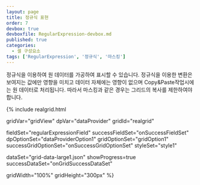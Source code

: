 ```yaml
---
layout: page
title: 정규식 표현
order: 7
devbox: true
devboxfile: RegularExpression-devbox.md
published: true
categories:
  - 셀 구성요소
tags: ['RegularExpression', '정규식', '마스킹']
---
```


정규식을 이용하여 원 데이터를 가공하여 표시할 수 있습니다.
정규식을 이용한 변환은 보여지는 값에만 영향을 미치고 데이터 자체에는 영향이 없으며 Copy&Paste작업시에는
원 데이터로 처리됩니다. 따라서 마스킹과 같은 경우는 그리드의 복사를 제한하여야 합니다.

<script>
  var onGridSuccessDataSet = function(data, textStatus, jqXHR) {
    dataProvider.fillJsonData(data, {});
  }

  var onSuccessFieldSet = function(data, textStatus, jqXHR) {
    var columns = [{
        "fieldName": "id",
        "width": 40,
        "header": { "text": "No" },
        "styles": { "textAlignment": "center", "font": "Tahoma" }
    }, {
        "fieldName": "userid",
        "width": 80,
        "header": { "text": "사용자 Id" },
        "styles": {
            "textAlignment": "near",
            "font": "Tahoma",
            "background": "#ffffffaa"
        },
        "displayRegExp": /^([a-z0-9]{3})([a-z0-9]+)$/,
        "displayReplace": "$1***"
    }, {
        "fieldName": "company",
        "width": 100,
        "header": { "text": "회사" },
        "styles": { "textAlignment": "near", "font": "Tahoma" }
    }, {
        "fieldName": "first_name",
        "width": 80,
        "header": { "text": "이름" },
        "styles": { "textAlignment": "near", "font": "Tahoma" }
    }, {
        "fieldName": "last_name",
        "width": 80,
        "header": { "text": "성" },
        "styles": { "textAlignment": "near", "font": "Tahoma" }
    }, {
        "fieldName": "phone",
        "width": 120,
        "header": { "text": "전화번호" },
        "styles": {
            "textAlignment": "near",
            "font": "arial",
            "background": "#ffffff99"
        },
        "displayRegExp": /^([0-9]+)\(([0-9]+)\)(\d{3})(\d{4})$/,
        "displayReplace": "$1-****-****-$4"
    }, {
        "fieldName": "email",
        "width": 150,
        "header": { "text": "E-Mail" },
        "styles": {
            "textAlignment": "near",
            "font": "arial",
            "background": "#ffffff99"
        },
        "displayRegExp": /^([a-zA-Z0-9._%+-]+)(@[a-zA-Z0-9.-]+\.[a-zA-Z]{2,4})$/,
        "displayReplace":
            function (match, p1, p2, offset, string) {
                return p1.substring(0, 2) + "****" + p2;
            }
    }, {
        "fieldName": "ip_address",
        "width": 100,
        "header": { "text": "IP Address" },
        "styles": {
            "textAlignment": "near",
            "font": "arial",
            "background": "#ffffff99"
        },
        "displayRegExp": /^([0-9]+\.)([0-9]+\.)([0-9]+)(\.[0-9]+)$/,
        "displayReplace":  "$1$2***$4",
    }, {
        "fieldName": "card_number",
        "width": 110,
        "header": { "text": "신용카드" },
        "styles": {
            "textAlignment": "near",
            "font": "arial",
            "background": "#ffffff99"
        },
        "displayRegExp": /^(\d{4})(\d{4})(\d{4})(\d{4})$/,
        "displayReplace": "$1-$2-****-$4"
    }, {
        "fieldName": "card_type",
        "width": 90,
        "header": { "text": "카드종류" },
        "styles": { "textAlignment": "near" }
    }];
    gridView.setColumns(columns);
  }

  var onSuccessGridOptionSet = function() {
    gridView.setEditOptions({editable:false})
  }
</script>

{% include realgrid.html

  gridVar="gridView"
  dpVar="dataProvider"
  gridId="realgrid"

  fieldSet="regularExpressionField"
  successFieldSet="onSuccessFieldSet"
  dpOptionSet="dataProviderOption1"
  gridOptionSet="gridOption1"
  successGridOptionSet="onSuccessGridOptionSet"
  styleSet="style1"

  dataSet="grid-data-large1.json"
  showProgress=true
  successDataSet="onGridSuccessDataSet"

  gridWidth="100%"
  gridHeight="300px" %}

<!-- <script>
var onDoneDataSet = function() {
    var columns = [{
        "fieldName": "id",
        "width": 40,
        "header": { "text": "No" },
        "styles": { "textAlignment": "center", "font": "Tahoma" }
    }, {
        "fieldName": "userid",
        "width": 80,
        "header": { "text": "사용자 Id" },
        "styles": {
            "textAlignment": "near",
            "font": "Tahoma",
            "background": "#ffffffaa"
        },
        "displayRegExp": /^([a-z0-9]{3})([a-z0-9]+)$/,
        "displayReplace": "$1***"
    }, {
        "fieldName": "company",
        "width": 100,
        "header": { "text": "회사" },
        "styles": { "textAlignment": "near", "font": "Tahoma" }
    }, {
        "fieldName": "first_name",
        "width": 80,
        "header": { "text": "이름" },
        "styles": { "textAlignment": "near", "font": "Tahoma" }
    }, {
        "fieldName": "last_name",
        "width": 80,
        "header": { "text": "성" },
        "styles": { "textAlignment": "near", "font": "Tahoma" }
    }, {
        "fieldName": "phone",
        "width": 120,
        "header": { "text": "전화번호" },
        "styles": {
            "textAlignment": "near",
            "font": "arial",
            "background": "#ffffff99"
        },
        "displayRegExp": /^([0-9]+)\(([0-9]+)\)(\d{3})(\d{4})$/,
        "displayReplace": "$1-****-****-$4"
    }, {
        "fieldName": "email",
        "width": 150,
        "header": { "text": "E-Mail" },
        "styles": {
            "textAlignment": "near",
            "font": "arial",
            "background": "#ffffff99"
        },
        "displayRegExp": /^([a-zA-Z0-9._%+-]+)(@[a-zA-Z0-9.-]+\.[a-zA-Z]{2,4})$/,
        "displayReplace":
            function (match, p1, p2, offset, string) {
                return p1.substring(0, 2) + "****" + p2;
            }
    }, {
        "fieldName": "ip_address",
        "width": 100,
        "header": { "text": "IP Address" },
        "styles": {
            "textAlignment": "near",
            "font": "arial",
            "background": "#ffffff99"
        },
        "displayRegExp": /^([0-9]+\.)([0-9]+\.)([0-9]+)(\.[0-9]+)$/,
        "displayReplace":  "$1$2***$4",
    }, {
        "fieldName": "card_number",
        "width": 110,
        "header": { "text": "신용카드" },
        "styles": {
            "textAlignment": "near",
            "font": "arial",
            "background": "#ffffff99"
        },
        "displayRegExp": /^(\d{4})(\d{4})(\d{4})(\d{4})$/,
        "displayReplace": "$1-$2-****-$4"
    }, {
        "fieldName": "card_type",
        "width": 90,
        "header": { "text": "카드종류" },
        "styles": { "textAlignment": "near" }
    }];
    gridView.setColumns(columns);

    gridView.showProgress();

    $.ajax({
        url: "http://demo.realgrid.com/DemoData/defaultloaddata.json?__time__=" + new Date().getTime(),
        success: function (data) {
            dataProvider.fillJsonData(data, {});

            var count = dataProvider.getRowCount();
        },
        error: function (xhr, status, error) {
            $("#loadResult").css("color", "red").text("Load failed: " + error).show();
        },
        complete: function (data) {
            gridView.closeProgress();
            gridView.setFocus();
        },
        xhr: function () {
            var xhr = new window.XMLHttpRequest();
            //Download progress
            xhr.addEventListener("progress", function (evt) {
                if (evt.lengthComputable) {
                    gridView.setProgress(0, evt.total, evt.loaded);
                }
            }, false);
            return xhr;
        }
    });

    gridView.setEditOptions({editable:false})
}
</script>
{ % include realgrid.html
  gridVar="gridView"
  dpVar="dataProvider"
  fieldSet="regularExpressionField"
  dpOptionSet="dataProviderOption1"
  gridOptionSet="gridOption1"
  doneDataSet="onDoneDataSet"
  styleSet="style1"
  dataSet="griddata1"
  gridId="realgrid"
  gridWidth="100%"
  gridHeight="300px" % } -->
